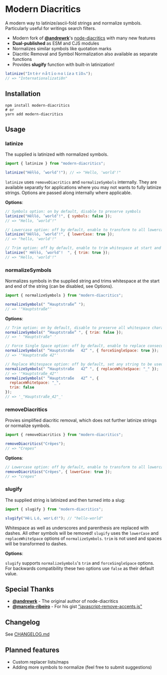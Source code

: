 # Modern Diacritics

A modern way to latinize/ascii-fold strings and normalize symbols. Particularly useful for writings search filters.

- Modern fork of [**@andrewrk**](https://github.com/andrewrk/)'s [node-diacritics](https://github.com/andrewrk/node-diacritics) with many new features
- **Dual-published** as ESM and CJS modules
- Normalizes similar symbols like quotation marks
- Diacritic Removal and Symbol Normalization also available as separate functions
- Provides **slugify** function with built-in latinization!

```js
latinize("Iлｔèｒｎåｔïｏｎɑｌíƶａｔï߀ԉ");
// => "Internationalizati0n"
```

## Installation

```shell
npm install modern-diacritics
# or
yarn add modern-diacritics
```

## Usage

### latinize

The supplied is latinized with normalized symbols.

```js
import { latinize } from "modern-diacritics";

latinize("Hêƚƚó, ’worƚd‘!"); // => "Hello, 'world'!"
```

`latinize` uses `removeDiacritics` and `normalizeSymbols` internally. They are available separatly for applications where you may not wants to fully latinize strings. Options are passed along internally where applicable.

**Options**:

```js
// Symbols option: on by default, disable to preserve symbols
latinize("Hêƚƚó, ’worƚd‘!", { symbols: false });
// => "Hello, ’world‘!"

// Lowercase option: off by default, enable to transform to all lowercase characters
latinize("Hêƚƚó, ’worƚd‘!", { lowerCase: true });
// => "hello, 'world'!"

// Trim option: off by default, enable to trim whitespace at start and end of string
latinize(" Hêƚƚó, ’worƚd‘!  ", { trim: true });
// => "Hello, 'world'!"
```

### normalizeSymbols

Normalizes symbols in the supplied string and trims whitespace at the start and end of the string (can be disabled, see Options).

```js
import { normalizeSymbols } from "modern-diacritics";

normalizeSymbols(" “Hauptstraße” ");
// => '"Hauptstraße"'
```

**Options**:

```js
// Trim option: on by default, disable to preserve all whitespace characters as spaces
normalizeSymbols(" “Hauptstraße” ", { trim: false });
// => ' "Hauptstraße" '

// Force Single Space option: off by default, enable to replace consecutive whitespaces with a single whitespace
normalizeSymbols(" “Hauptstraße   42” ", { forceSingleSpace: true });
// => '"Hauptstraße 42"'

// Replace Whitespace option: off by default, set any string to be used as replacement for whitespaces
normalizeSymbols(" “Hauptstraße   42” ", { replaceWhiteSpace: "_" });
// => '"Hauptstraße_42"'
normalizeSymbols(" “Hauptstraße   42” ", {
  replaceWhiteSpace: "_",
  trim: false
});
// => '_"Hauptstraße_42"_'
```

### removeDiacritics

Provies simplified diacritic removal, which does not further latinize strings or normalize symbols.

```js
import { removeDiacritics } from "modern-diacritics";

removeDiacritics("Crêpes");
// => "Crepes"
```

**Options**:

```js
// Lowercase option: off by default, enable to transform to all lowercase characters
removeDiacritics("Crêpes", { lowerCase: true });
// => "crepes"
```

### slugify

The supplied string is latinized and then turned into a slug:

```js
import { slugify } from "modern-diacritics";

slugify("HêＬＬó, worＬd!"); // "hello-world"
```

Whitespace as well as underscores and parenthesis are replaced with dashes. All other symbols will be removed! `slugify` uses the `lowerCase` and `replaceWhiteSpace` options of `normalizeSymbols`. `trim` is not used and spaces will be transformed to dashes.

**Options**:

`slugify` supports `normalizeSymbols`'s `trim` and `forceSingleSpace` options. For backwards compatibility these two options use `false` as their default value.

## Special Thanks

- [**@andrewrk**](https://github.com/andrewrk/) - The original author of node-diacritics
- [**@marcelo-ribeiro**](https://github.com/marcelo-ribeiro) - For his gist ["javascript-remove-accents.js"](https://gist.github.com/marcelo-ribeiro/abd651b889e4a20e0bab558a05d38d77)

## Changelog

See [CHANGELOG.md](CHANGELOG.md)

## Planned features

- Custom replacer lists/maps
- Adding more symbols to normalize (feel free to submit suggestions)
